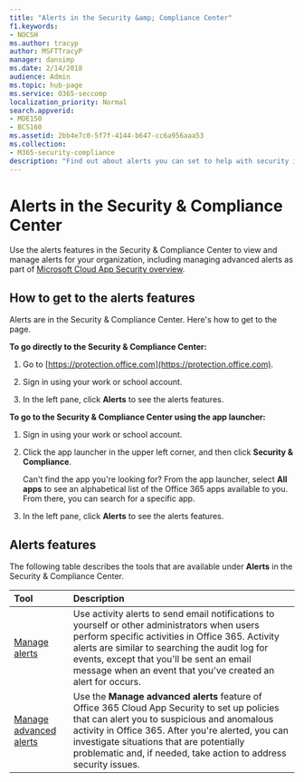 ```yaml
---
title: "Alerts in the Security &amp; Compliance Center"
f1.keywords:
- NOCSH
ms.author: tracyp
author: MSFTTracyP
manager: dansimp
ms.date: 2/14/2018
audience: Admin
ms.topic: hub-page
ms.service: O365-seccomp
localization_priority: Normal
search.appverid:
- MOE150
- BCS160
ms.assetid: 2bb4e7c0-5f7f-4144-b647-cc6a956aaa53
ms.collection:
- M365-security-compliance
description: "Find out about alerts you can set to help with security in Office 365."
---
```


# Alerts in the Security &amp; Compliance Center

Use the alerts features in the Security &amp; Compliance Center to view and manage alerts for your organization, including managing advanced alerts as part of [Microsoft Cloud App Security overview](https://docs.microsoft.com/cloud-app-security/what-is-cloud-app-security).
  
## How to get to the alerts features

Alerts are in the Security &amp; Compliance Center. Here's how to get to the page.
  
 **To go directly to the Security &amp; Compliance Center:**
  
1. Go to [https://protection.office.com](https://protection.office.com).
    
2. Sign in using your work or school account. 
    
3. In the left pane, click **Alerts** to see the alerts features. 
    
 **To go to the Security &amp; Compliance Center using the app launcher:**
  
1. Sign in using your work or school account. 
    
2. Click the app launcher  in the upper left corner, and then click **Security &amp; Compliance**.
    
    Can't find the app you're looking for? From the app launcher, select **All apps** to see an alphabetical list of the Office 365 apps available to you. From there, you can search for a specific app. 
    
3. In the left pane, click **Alerts** to see the alerts features. 
    
## Alerts features

The following table describes the tools that are available under **Alerts** in the Security &amp; Compliance Center. 
  
|**Tool**|**Description**|
|:-----|:-----|
|[Manage alerts](../../compliance/create-activity-alerts.md) <br/> |Use activity alerts to send email notifications to yourself or other administrators when users perform specific activities in Office 365. Activity alerts are similar to searching the audit log for events, except that you'll be sent an email message when an event that you've created an alert for occurs.  <br/> |
|[Manage advanced alerts ](https://docs.microsoft.com/cloud-app-security/what-is-cloud-app-security) <br/> |Use the **Manage advanced alerts** feature of Office 365 Cloud App Security to set up policies that can alert you to suspicious and anomalous activity in Office 365. After you're alerted, you can investigate situations that are potentially problematic and, if needed, take action to address security issues.  <br/> |
   

